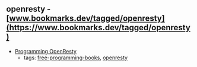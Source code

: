 openresty - [www.bookmarks.dev/tagged/openresty](https://www.bookmarks.dev/tagged/openresty)
---
* [Programming OpenResty](https://www.gitbook.com/book/openresty/programming-openresty/details)
    * tags: [free-programming-books](../tags/free-programming-books.md), [openresty](../tags/openresty.md)
